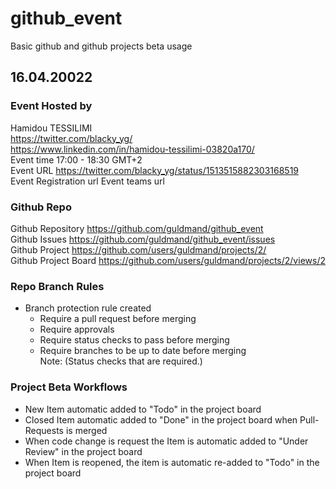 # github_event
Basic github and github projects beta usage

## 16.04.20022
  
  ###  Event Hosted by
  Hamidou TESSILIMI  <br>
  https://twitter.com/blacky_yg/  <br>
  https://www.linkedin.com/in/hamidou-tessilimi-03820a170/   <br>
  Event time 17:00 - 18:30 GMT+2 <br>
  Event URL https://twitter.com/blacky_yg/status/1513515882303168519 <br>
  Event Registration url
  Event teams url
  
  ###  Github Repo
  Github Repository https://github.com/guldmand/github_event  <br>
  Github Issues https://github.com/guldmand/github_event/issues <br>
  Github Project https://github.com/users/guldmand/projects/2/ <br>
  Github Project Board https://github.com/users/guldmand/projects/2/views/2 <br>
  
 ### Repo Branch Rules
 *  Branch protection rule created  <br>
    * Require a pull request before merging   <br>
    * Require approvals   <br>
    * Require status checks to pass before merging   <br>
    * Require branches to be up to date before merging   <br>
    Note: (Status checks that are required.) <br>

### Project Beta Workflows
  * New Item automatic added to "Todo" in the project board  <br>
  * Closed Item automatic added to "Done" in the project board  when Pull-Requests is merged <br>
  * When code change is request the Item is automatic added to "Under Review" in the project board  <br>
  * When Item is reopened, the item is automatic re-added to "Todo" in the project board  <br>